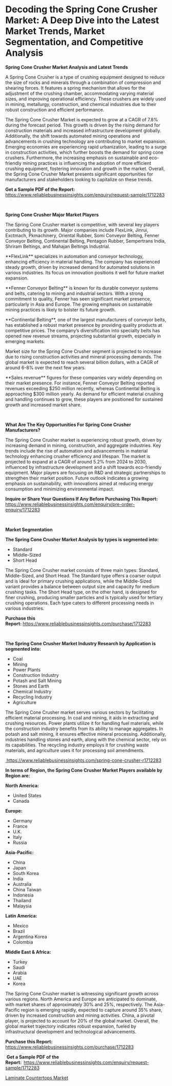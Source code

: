 <p><h1>Decoding the Spring Cone Crusher Market: A Deep Dive into the Latest Market Trends, Market Segmentation, and Competitive Analysis</h1></p><p><strong>Spring Cone Crusher Market Analysis and Latest Trends</strong></p>
<p><p>A Spring Cone Crusher is a type of crushing equipment designed to reduce the size of rocks and minerals through a combination of compression and shearing forces. It features a spring mechanism that allows for the adjustment of the crushing chamber, accommodating varying material sizes, and improving operational efficiency. These crushers are widely used in mining, metallurgy, construction, and chemical industries due to their robust construction and efficient performance.</p><p>The Spring Cone Crusher Market is expected to grow at a CAGR of 7.8% during the forecast period. This growth is driven by the rising demand for construction materials and increased infrastructure development globally. Additionally, the shift towards automated mining operations and advancements in crushing technology are contributing to market expansion. Emerging economies are experiencing rapid urbanization, leading to a surge in construction activities, which further boosts the demand for spring cone crushers. Furthermore, the increasing emphasis on sustainable and eco-friendly mining practices is influencing the adoption of more efficient crushing equipment, fostering innovation and growth in the market. Overall, the Spring Cone Crusher Market presents significant opportunities for manufacturers and stakeholders looking to capitalize on these trends.</p></p>
<p><strong>Get a Sample PDF of the Report:&nbsp;</strong> <a href="https://www.reliablebusinessinsights.com/enquiry/request-sample/1712283?utm_campaign=3083&utm_medium=2&utm_source=Github&utm_content=ia&utm_term=28032025&utm_id=spring-cone-crusher">https://www.reliablebusinessinsights.com/enquiry/request-sample/1712283</a></p>
<p>&nbsp;</p>
<p><strong>Spring Cone Crusher Major Market Players</strong></p>
<p><p>The Spring Cone Crusher market is competitive, with several key players contributing to its growth. Major companies include FlexLink, Jinrui, Exctmach, Pkmachinery, Oriental Rubber, Somi Conveyor Belting, Fenner Conveyor Belting, Continental Belting, Pentagon Rubber, Sempertrans India, Shriram Beltings, and Mahajan Beltings Industrial. </p><p>**FlexLink** specializes in automation and conveyor technology, enhancing efficiency in material handling. The company has experienced steady growth, driven by increased demand for automated solutions in various industries. Its focus on innovation positions it well for future market expansion.</p><p>**Fenner Conveyor Belting** is known for its durable conveyor systems and belts, catering to mining and industrial sectors. With a strong commitment to quality, Fenner has seen significant market presence, particularly in Asia and Europe. The growing emphasis on sustainable mining practices is likely to bolster its future growth.</p><p>**Continental Belting**, one of the largest manufacturers of conveyor belts, has established a robust market presence by providing quality products at competitive prices. The company’s diversification into specialty belts has opened new revenue streams, projecting substantial growth, especially in emerging markets.</p><p>Market size for the Spring Cone Crusher segment is projected to increase due to rising construction activities and mineral processing demands. The global market is expected to reach several billion dollars, with a CAGR of around 6-8% over the next few years.</p><p>**Sales revenue** figures for these companies vary widely depending on their market presence. For instance, Fenner Conveyor Belting reported revenues exceeding $250 million recently, whereas Continental Belting is approaching $300 million yearly. As demand for efficient material crushing and handling continues to grow, these players are positioned for sustained growth and increased market share.</p></p>
<p>&nbsp;</p>
<p><strong>What Are The Key Opportunities For Spring Cone Crusher Manufacturers?</strong></p>
<p><p>The Spring Cone Crusher market is experiencing robust growth, driven by increasing demand in mining, construction, and aggregate industries. Key trends include the rise of automation and advancements in material technology enhancing crusher efficiency and lifespan. The market is projected to expand at a CAGR of around 5.2% from 2024 to 2030, influenced by infrastructure development and a shift towards eco-friendly equipment. Major players are focusing on R&D and strategic partnerships to strengthen their market position. Future outlook indicates a growing emphasis on sustainability, with innovations aimed at reducing energy consumption and minimizing environmental impact.</p></p>
<p><strong>Inquire or Share Your Questions If Any Before Purchasing This Report:</strong> <a href="https://www.reliablebusinessinsights.com/enquiry/pre-order-enquiry/1712283?utm_campaign=3083&utm_medium=2&utm_source=Github&utm_content=ia&utm_term=28032025&utm_id=spring-cone-crusher">https://www.reliablebusinessinsights.com/enquiry/pre-order-enquiry/1712283</a></p>
<p>&nbsp;</p>
<p><strong>Market Segmentation</strong></p>
<p><strong>The Spring Cone Crusher Market Analysis by types is segmented into:</strong></p>
<p><ul><li>Standard</li><li>Middle-Sized</li><li>Short Head</li></ul></p>
<p><p>The Spring Cone Crusher market consists of three main types: Standard, Middle-Sized, and Short Head. The Standard type offers a coarser output and is ideal for primary crushing applications, while the Middle-Sized variant provides a balance between output size and capacity for medium crushing tasks. The Short Head type, on the other hand, is designed for finer crushing, producing smaller particles and is typically used for tertiary crushing operations. Each type caters to different processing needs in various industries.</p></p>
<p><strong>Purchase this Report:&nbsp;</strong><a href="https://www.reliablebusinessinsights.com/purchase/1712283?utm_campaign=3083&utm_medium=2&utm_source=Github&utm_content=ia&utm_term=28032025&utm_id=spring-cone-crusher">https://www.reliablebusinessinsights.com/purchase/1712283</a></p>
<p>&nbsp;</p>
<p><strong>The Spring Cone Crusher Market Industry Research by Application is segmented into:</strong></p>
<p><ul><li>Coal</li><li>Mining</li><li>Power Plants</li><li>Construction Industry</li><li>Potash and Salt Mining</li><li>Stones and Earth</li><li>Chemical Industry</li><li>Recycling Industry</li><li>Agriculture</li></ul></p>
<p><p>The Spring Cone Crusher market serves various sectors by facilitating efficient material processing. In coal and mining, it aids in extracting and crushing resources. Power plants utilize it for handling fuel materials, while the construction industry benefits from its ability to manage aggregates. In potash and salt mining, it ensures effective mineral processing. Additionally, industries handling stones and earth, along with the chemical sector, rely on its capabilities. The recycling industry employs it for crushing waste materials, and agriculture uses it for processing soil amendments.</p></p>
<p><a href="https://www.reliablebusinessinsights.com/spring-cone-crusher-r1712283?utm_campaign=3083&utm_medium=2&utm_source=Github&utm_content=ia&utm_term=28032025&utm_id=spring-cone-crusher">&nbsp;https://www.reliablebusinessinsights.com/spring-cone-crusher-r1712283</a></p>
<p><strong>In terms of Region, the Spring Cone Crusher Market Players available by Region are:</strong></p>
<p>
    <p> <strong> North America: </strong>
        <ul>
            <li>United States</li>
            <li>Canada</li>
        </ul>
        </p> 
    <p> <strong> Europe: </strong>
        <ul>
            <li>Germany</li>
            <li>France</li>
            <li>U.K.</li>
            <li>Italy</li>
            <li>Russia</li>
        </ul>
        </p> 
    <p> <strong> Asia-Pacific: </strong>
        <ul>
            <li>China</li>
            <li>Japan</li>
            <li>South Korea</li>
            <li>India</li>
            <li>Australia</li>
            <li>China Taiwan</li>
            <li>Indonesia</li>
            <li>Thailand</li>
            <li>Malaysia</li>
        </ul>
        </p> 
    <p> <strong> Latin America: </strong>
        <ul>
            <li>Mexico</li>
            <li>Brazil</li>
            <li>Argentina Korea</li>
            <li>Colombia</li>
        </ul>
        </p> 
    <p> <strong> Middle East & Africa: </strong>
        <ul>
            <li>Turkey</li>
            <li>Saudi</li>
            <li>Arabia</li>
            <li>UAE</li>
            <li>Korea</li>
        </ul>
    </p>
    </p>
<p><p>The Spring Cone Crusher market is witnessing significant growth across various regions. North America and Europe are anticipated to dominate, with market shares of approximately 30% and 25%, respectively. The Asia-Pacific region is emerging rapidly, expected to capture around 35% share, driven by increased construction and mining activities. China, a pivotal player, is projected to account for 20% of the global market. Overall, the global market trajectory indicates robust expansion, fueled by infrastructural development and technological advancements.</p></p>
<p><strong>Purchase this Report: </strong><a href="https://www.reliablebusinessinsights.com/purchase/1712283?utm_campaign=3083&utm_medium=2&utm_source=Github&utm_content=ia&utm_term=28032025&utm_id=spring-cone-crusher">https://www.reliablebusinessinsights.com/purchase/1712283</a></p>
<p>&nbsp;<strong>Get a Sample PDF of the Report:&nbsp;&nbsp;</strong><a href="https://www.reliablebusinessinsights.com/enquiry/request-sample/1712283?utm_campaign=3083&utm_medium=2&utm_source=Github&utm_content=ia&utm_term=28032025&utm_id=spring-cone-crusher">https://www.reliablebusinessinsights.com/enquiry/request-sample/1712283</a></p>
<p><strong></strong></p>
<p><p><a href="https://github.com/zurubting/Market-Research-Report-List-1/blob/main/laminate-countertops-market.md?utm_campaign=3083&utm_medium=2&utm_source=Github&utm_content=ia&utm_term=28032025&utm_id=spring-cone-crusher">Laminate Countertops Market</a></p></p>